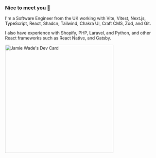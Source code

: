 ### Nice to meet you 👋

I'm a Software Engineer from the UK working with Vite, Vitest, Next.js, TypeScript, React, Shadcn, Tailwind, Chakra UI, Craft CMS, Zod, and Git.

I also have experience with Shopify, PHP, Laravel, and Python, and other React frameworks such as React Native, and Gatsby.

<a href="https://app.daily.dev/jamiewade"><img src="https://api.daily.dev/devcards/v2/39N6rpSsbk3y5zHLwUnFB.png?type=default&r=in0" width="356" alt="Jamie Wade's Dev Card"/></a>
